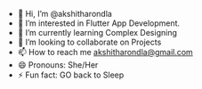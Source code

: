 - 👋 Hi, I’m @akshitharondla
- 👀 I’m interested in Flutter App Development.
- 🌱 I’m currently learning Complex Designing
- 💞️ I’m looking to collaborate on Projects
- 📫 How to reach me akshitharondla@gmail.com
- 😄 Pronouns: She/Her
- ⚡ Fun fact: GO back to Sleep

<!---
akshitharondla/akshitharondla is a ✨ special ✨ repository because its `README.md` (this file) appears on your GitHub profile.
You can click the Preview link to take a look at your changes.
--->
